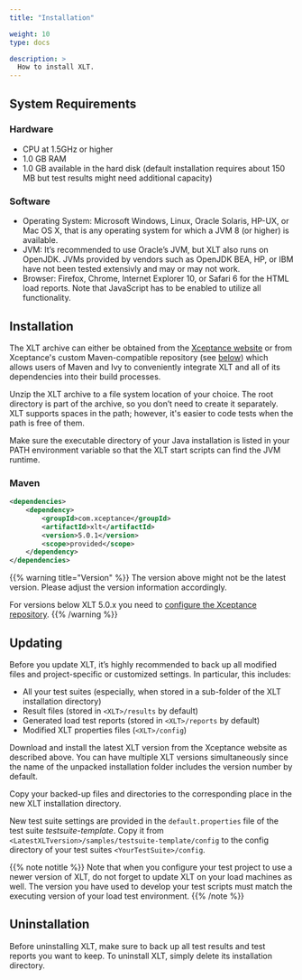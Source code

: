 ```yaml
---
title: "Installation"

weight: 10
type: docs

description: >
  How to install XLT.
---
```


## System Requirements

### Hardware

-   CPU at 1.5GHz or higher
-   1.0 GB RAM
-   1.0 GB available in the hard disk (default installation requires
    about 150 MB but test results might need additional capacity)

### Software

-   Operating System: Microsoft Windows, Linux, Oracle Solaris, HP-UX,
    or Mac OS X, that is any operating system for which a JVM 8 (or
    higher) is available.
-   JVM: It’s recommended to use Oracle’s JVM, but XLT also runs on OpenJDK.
    JVMs provided by vendors such as OpenJDK BEA, HP, or IBM have not
    been tested extensivly and may or may not work.
-   Browser: Firefox, Chrome, Internet Explorer 10, or Safari 6 for the
    HTML load reports. Note that JavaScript has to be enabled to utilize
    all functionality.

## Installation

The XLT archive can either be obtained from the [Xceptance website](https://www.xceptance.com/en/xlt/download.html) or from Xceptance's custom Maven-compatible repository (see [below](#maven)) which allows users of Maven and Ivy to conveniently integrate XLT and all of its dependencies into their build processes.

Unzip the XLT archive to a file system location of your choice. The root directory is part of the archive, so you don’t need to create it separately. XLT supports spaces in the path; however, it's easier to code tests when the path is free of them.

Make sure the executable directory of your Java installation is listed in your PATH environment variable so that the XLT start scripts can find the JVM runtime.

### Maven

```xml
<dependencies>
    <dependency>
        <groupId>com.xceptance</groupId>
        <artifactId>xlt</artifactId>
        <version>5.0.1</version>
        <scope>provided</scope>
    </dependency>
</dependencies>
```
{{% warning title="Version" %}}
The version above might not be the latest version. Please adjust the version information accordingly.

For versions below XLT 5.0.x you need to [configure the Xceptance repository](../../advanced/200-maven-builds/).
{{% /warning %}}

## Updating
Before you update XLT, it’s highly recommended to back up all modified files and project-specific or customized settings. In particular, this includes:

* All your test suites (especially, when stored in a sub-folder of the XLT installation directory)
* Result files (stored in `<XLT>/results` by default)
* Generated load test reports (stored in `<XLT>/reports` by default)
* Modified XLT properties files (`<XLT>/config`)

Download and install the latest XLT version from the Xceptance website as described above. You can have multiple XLT versions simultaneously since the name of the unpacked installation folder includes the version number by default.

Copy your backed-up files and directories to the corresponding place in the new XLT installation directory.

New test suite settings are provided in the `default.properties` file of the test suite *testsuite-template*. Copy it from `<LatestXLTversion>/samples/testsuite-template/config` to the config directory of your test suites `<YourTestSuite>/config`.

{{% note notitle %}}
Note that when you configure your test project to use a newer version of XLT, do not forget to update XLT on your load machines as well. The version you have used to develop your test scripts must match the executing version of your load test environment.
{{% /note %}}

## Uninstallation
Before uninstalling XLT, make sure to back up all test results and test reports you want to keep. To uninstall XLT, simply delete its installation directory.